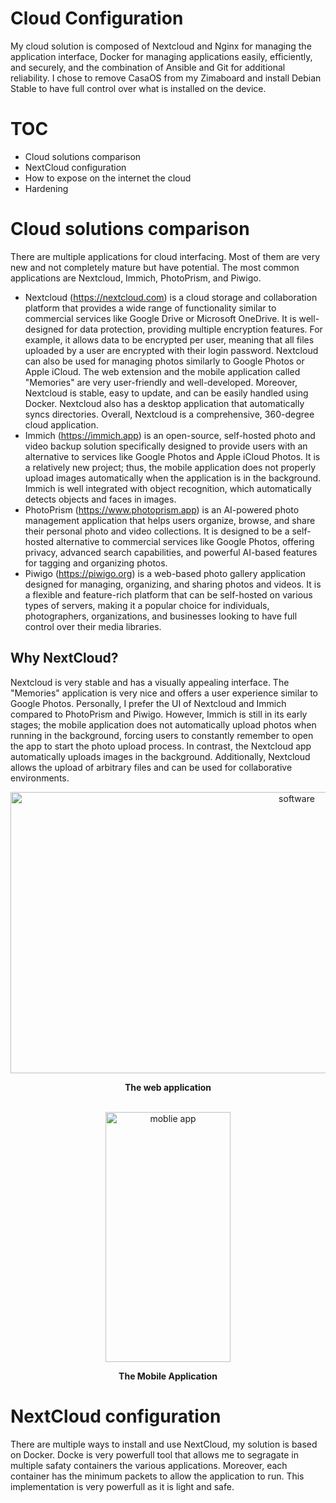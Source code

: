 # Cloud Configuration
My cloud solution is composed of Nextcloud and Nginx for managing the application interface, Docker for managing applications easily, efficiently, and securely, and the combination of Ansible and Git for additional reliability. I chose to remove CasaOS from my Zimaboard and install Debian Stable to have full control over what is installed on the device.

# TOC
 - Cloud solutions comparison
 - NextCloud configuration
 - How to expose on the internet the cloud
 - Hardening

# Cloud solutions comparison
There are multiple applications for cloud interfacing. Most of them are very new and not completely mature but have potential. The most common applications are Nextcloud, Immich, PhotoPrism, and Piwigo.
- Nextcloud (https://nextcloud.com) is a cloud storage and collaboration platform that provides a wide range of functionality similar to commercial services like Google Drive or Microsoft OneDrive. It is well-designed for data protection, providing multiple encryption features. For example, it allows data to be encrypted per user, meaning that all files uploaded by a user are encrypted with their login password. Nextcloud can also be used for managing photos similarly to Google Photos or Apple iCloud. The web extension and the mobile application called "Memories" are very user-friendly and well-developed. Moreover, Nextcloud is stable, easy to update, and can be easily handled using Docker. Nextcloud also has a desktop application that automatically syncs directories. Overall, Nextcloud is a comprehensive, 360-degree cloud application.
- Immich (https://immich.app) is an open-source, self-hosted photo and video backup solution specifically designed to provide users with an alternative to services like Google Photos and Apple iCloud Photos. It is a relatively new project; thus, the mobile application does not properly upload images automatically when the application is in the background. Immich is well integrated with object recognition, which automatically detects objects and faces in images.
- PhotoPrism (https://www.photoprism.app) is an AI-powered photo management application that helps users organize, browse, and share their personal photo and video collections. It is designed to be a self-hosted alternative to commercial services like Google Photos, offering privacy, advanced search capabilities, and powerful AI-based features for tagging and organizing photos.
- Piwigo (https://piwigo.org) is a web-based photo gallery application designed for managing, organizing, and sharing photos and videos. It is a flexible and feature-rich platform that can be self-hosted on various types of servers, making it a popular choice for individuals, photographers, organizations, and businesses looking to have full control over their media libraries.
   
## Why NextCloud?
Nextcloud is very stable and has a visually appealing interface. The "Memories" application is very nice and offers a user experience similar to Google Photos. Personally, I prefer the UI of Nextcloud and Immich compared to PhotoPrism and Piwigo. However, Immich is still in its early stages; the mobile application does not automatically upload photos when running in the background, forcing users to constantly remember to open the app to start the photo upload process. In contrast, the Nextcloud app automatically uploads images in the background. Additionally, Nextcloud allows the upload of arbitrary files and can be used for collaborative environments.

<div align="center">
<img src="https://github.com/user-attachments/assets/87a44740-90fc-4202-872f-5123173a6182" alt="software" width="900" height="450">
<p><b>The web application</b></p>
</div>
<br>
<div align="center">
<img src="https://github.com/user-attachments/assets/c042980c-d090-4b56-bdb7-4a272bc7f08d" alt="moblie app" width="200" height="400">
<p><b>The Mobile Application</b></p>
</div>

# NextCloud configuration
There are multiple ways to install and use NextCloud, my solution is based on Docker. Docke is very powerfull tool that allows me to segragate in multiple safaty containers the various applications. Moreover, each container has the minimum packets to allow the application to run. This implementation is very powerfull as it is light and safe. 
